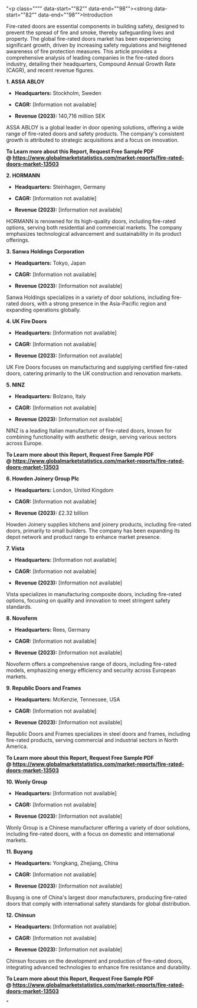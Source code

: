 "<p class="""" data-start=""82"" data-end=""98""><strong data-start=""82"" data-end=""98"">Introduction</strong></p>
<p class="""" data-start=""100"" data-end=""257""><span class=""relative -mx-px my-[-0.2rem] rounded-sm px-px py-[0.2rem]"">Fire-rated doors are essential components in building safety, designed to prevent the spread of fire and smoke, thereby safeguarding lives and property.</span> <span class=""relative -mx-px my-[-0.2rem] rounded-sm px-px py-[0.2rem]"">The global fire-rated doors market has been experiencing significant growth, driven by increasing safety regulations and heightened awareness of fire protection measures.</span> <span class=""relative -mx-px my-[-0.2rem] rounded-sm px-px py-[0.2rem]"">This article provides a comprehensive analysis of leading companies in the fire-rated doors industry, detailing their headquarters, Compound Annual Growth Rate (CAGR), and recent revenue figures.</span></p>
<p class="""" data-start=""259"" data-end=""276""><strong data-start=""259"" data-end=""276"">1. ASSA ABLOY</strong></p>
<ul data-start=""278"" data-end=""619"">
<li class="""" data-start=""278"" data-end=""379"">
<p class="""" data-start=""280"" data-end=""379""><strong data-start=""280"" data-end=""297"">Headquarters:</strong> <span class=""relative -mx-px my-[-0.2rem] rounded-sm px-px py-[0.2rem]"">Stockholm, Sweden</span></p>
</li>
<li class="""" data-start=""381"" data-end=""474"">
<p class="""" data-start=""383"" data-end=""474""><strong data-start=""383"" data-end=""392"">CAGR:</strong> <span class=""relative -mx-px my-[-0.2rem] rounded-sm px-px py-[0.2rem]"">[Information not available]</span></p>
</li>
<li class="""" data-start=""476"" data-end=""619"">
<p class="""" data-start=""478"" data-end=""619""><strong data-start=""478"" data-end=""497"">Revenue (2023):</strong> <span class=""relative -mx-px my-[-0.2rem] rounded-sm px-px py-[0.2rem]"">140,716 million SEK</span></p>
</li>
</ul>
<p class="""" data-start=""621"" data-end=""746""><span class=""relative -mx-px my-[-0.2rem] rounded-sm px-px py-[0.2rem]"">ASSA ABLOY is a global leader in door opening solutions, offering a wide range of fire-rated doors and safety products.</span> <span class=""relative -mx-px my-[-0.2rem] rounded-sm px-px py-[0.2rem]"">The company's consistent growth is attributed to strategic acquisitions and a focus on innovation.</span></p>
<p class="""" data-start=""621"" data-end=""746""><strong>To Learn more about this Report, Request Free Sample PDF @&nbsp;<a href=""https://www.globalmarketstatistics.com/market-reports/fire-rated-doors-market-13503"">https://www.globalmarketstatistics.com/market-reports/fire-rated-doors-market-13503</a></strong></p>
<p class="""" data-start=""748"" data-end=""762""><strong data-start=""748"" data-end=""762"">2. HORMANN</strong></p>
<ul data-start=""764"" data-end=""1077"">
<li class="""" data-start=""764"" data-end=""869"">
<p class="""" data-start=""766"" data-end=""869""><strong data-start=""766"" data-end=""783"">Headquarters:</strong> <span class=""relative -mx-px my-[-0.2rem] rounded-sm px-px py-[0.2rem]"">Steinhagen, Germany</span></p>
</li>
<li class="""" data-start=""871"" data-end=""968"">
<p class="""" data-start=""873"" data-end=""968""><strong data-start=""873"" data-end=""882"">CAGR:</strong> <span class=""relative -mx-px my-[-0.2rem] rounded-sm px-px py-[0.2rem]"">[Information not available]</span></p>
</li>
<li class="""" data-start=""970"" data-end=""1077"">
<p class="""" data-start=""972"" data-end=""1077""><strong data-start=""972"" data-end=""991"">Revenue (2023):</strong> <span class=""relative -mx-px my-[-0.2rem] rounded-sm px-px py-[0.2rem]"">[Information not available]</span></p>
</li>
</ul>
<p class="""" data-start=""1079"" data-end=""1204""><span class=""relative -mx-px my-[-0.2rem] rounded-sm px-px py-[0.2rem]"">HORMANN is renowned for its high-quality doors, including fire-rated options, serving both residential and commercial markets.</span> <span class=""relative -mx-px my-[-0.2rem] rounded-sm px-px py-[0.2rem]"">The company emphasizes technological advancement and sustainability in its product offerings.</span></p>
<p class="""" data-start=""1206"" data-end=""1239""><strong data-start=""1206"" data-end=""1239"">3. Sanwa Holdings Corporation</strong></p>
<ul data-start=""1241"" data-end=""1554"">
<li class="""" data-start=""1241"" data-end=""1346"">
<p class="""" data-start=""1243"" data-end=""1346""><strong data-start=""1243"" data-end=""1260"">Headquarters:</strong> <span class=""relative -mx-px my-[-0.2rem] rounded-sm px-px py-[0.2rem]"">Tokyo, Japan</span></p>
</li>
<li class="""" data-start=""1348"" data-end=""1445"">
<p class="""" data-start=""1350"" data-end=""1445""><strong data-start=""1350"" data-end=""1359"">CAGR:</strong> <span class=""relative -mx-px my-[-0.2rem] rounded-sm px-px py-[0.2rem]"">[Information not available]</span></p>
</li>
<li class="""" data-start=""1447"" data-end=""1554"">
<p class="""" data-start=""1449"" data-end=""1554""><strong data-start=""1449"" data-end=""1468"">Revenue (2023):</strong> <span class=""relative -mx-px my-[-0.2rem] rounded-sm px-px py-[0.2rem]"">[Information not available]</span></p>
</li>
</ul>
<p class="""" data-start=""1556"" data-end=""1641""><span class=""relative -mx-px my-[-0.2rem] rounded-sm px-px py-[0.2rem]"">Sanwa Holdings specializes in a variety of door solutions, including fire-rated doors, with a strong presence in the Asia-Pacific region and expanding operations globally.</span></p>
<p class="""" data-start=""1643"" data-end=""1663""><strong data-start=""1643"" data-end=""1663"">4. UK Fire Doors</strong></p>
<ul data-start=""1665"" data-end=""1978"">
<li class="""" data-start=""1665"" data-end=""1770"">
<p class="""" data-start=""1667"" data-end=""1770""><strong data-start=""1667"" data-end=""1684"">Headquarters:</strong> <span class=""relative -mx-px my-[-0.2rem] rounded-sm px-px py-[0.2rem]"">[Information not available]</span></p>
</li>
<li class="""" data-start=""1772"" data-end=""1869"">
<p class="""" data-start=""1774"" data-end=""1869""><strong data-start=""1774"" data-end=""1783"">CAGR:</strong> <span class=""relative -mx-px my-[-0.2rem] rounded-sm px-px py-[0.2rem]"">[Information not available]</span></p>
</li>
<li class="""" data-start=""1871"" data-end=""1978"">
<p class="""" data-start=""1873"" data-end=""1978""><strong data-start=""1873"" data-end=""1892"">Revenue (2023):</strong> <span class=""relative -mx-px my-[-0.2rem] rounded-sm px-px py-[0.2rem]"">[Information not available]</span></p>
</li>
</ul>
<p class="""" data-start=""1980"" data-end=""2065""><span class=""relative -mx-px my-[-0.2rem] rounded-sm px-px py-[0.2rem]"">UK Fire Doors focuses on manufacturing and supplying certified fire-rated doors, catering primarily to the UK construction and renovation markets.</span></p>
<p class="""" data-start=""2067"" data-end=""2078""><strong data-start=""2067"" data-end=""2078"">5. NINZ</strong></p>
<ul data-start=""2080"" data-end=""2393"">
<li class="""" data-start=""2080"" data-end=""2185"">
<p class="""" data-start=""2082"" data-end=""2185""><strong data-start=""2082"" data-end=""2099"">Headquarters:</strong> <span class=""relative -mx-px my-[-0.2rem] rounded-sm px-px py-[0.2rem]"">Bolzano, Italy</span></p>
</li>
<li class="""" data-start=""2187"" data-end=""2284"">
<p class="""" data-start=""2189"" data-end=""2284""><strong data-start=""2189"" data-end=""2198"">CAGR:</strong> <span class=""relative -mx-px my-[-0.2rem] rounded-sm px-px py-[0.2rem]"">[Information not available]</span></p>
</li>
<li class="""" data-start=""2286"" data-end=""2393"">
<p class="""" data-start=""2288"" data-end=""2393""><strong data-start=""2288"" data-end=""2307"">Revenue (2023):</strong> <span class=""relative -mx-px my-[-0.2rem] rounded-sm px-px py-[0.2rem]"">[Information not available]</span></p>
</li>
</ul>
<p class="""" data-start=""2395"" data-end=""2480""><span class=""relative -mx-px my-[-0.2rem] rounded-sm px-px py-[0.2rem]"">NINZ is a leading Italian manufacturer of fire-rated doors, known for combining functionality with aesthetic design, serving various sectors across Europe.</span></p>
<p class="""" data-start=""2395"" data-end=""2480""><strong>To Learn more about this Report, Request Free Sample PDF @&nbsp;<a href=""https://www.globalmarketstatistics.com/market-reports/fire-rated-doors-market-13503"">https://www.globalmarketstatistics.com/market-reports/fire-rated-doors-market-13503</a></strong></p>
<p class="""" data-start=""2482"" data-end=""2513""><strong data-start=""2482"" data-end=""2513"">6. Howden Joinery Group Plc</strong></p>
<ul data-start=""2515"" data-end=""2868"">
<li class="""" data-start=""2515"" data-end=""2620"">
<p class="""" data-start=""2517"" data-end=""2620""><strong data-start=""2517"" data-end=""2534"">Headquarters:</strong> <span class=""relative -mx-px my-[-0.2rem] rounded-sm px-px py-[0.2rem]"">London, United Kingdom</span></p>
</li>
<li class="""" data-start=""2622"" data-end=""2719"">
<p class="""" data-start=""2624"" data-end=""2719""><strong data-start=""2624"" data-end=""2633"">CAGR:</strong> <span class=""relative -mx-px my-[-0.2rem] rounded-sm px-px py-[0.2rem]"">[Information not available]</span></p>
</li>
<li class="""" data-start=""2721"" data-end=""2868"">
<p class="""" data-start=""2723"" data-end=""2868""><strong data-start=""2723"" data-end=""2742"">Revenue (2023):</strong> <span class=""relative -mx-px my-[-0.2rem] rounded-sm px-px py-[0.2rem]"">&pound;2.32 billion</span></p>
</li>
</ul>
<p class="""" data-start=""2870"" data-end=""2995""><span class=""relative -mx-px my-[-0.2rem] rounded-sm px-px py-[0.2rem]"">Howden Joinery supplies kitchens and joinery products, including fire-rated doors, primarily to small builders.</span> <span class=""relative -mx-px my-[-0.2rem] rounded-sm px-px py-[0.2rem]"">The company has been expanding its depot network and product range to enhance market presence.</span></p>
<p class="""" data-start=""2997"" data-end=""3009""><strong data-start=""2997"" data-end=""3009"">7. Vista</strong></p>
<ul data-start=""3011"" data-end=""3324"">
<li class="""" data-start=""3011"" data-end=""3116"">
<p class="""" data-start=""3013"" data-end=""3116""><strong data-start=""3013"" data-end=""3030"">Headquarters:</strong> <span class=""relative -mx-px my-[-0.2rem] rounded-sm px-px py-[0.2rem]"">[Information not available]</span></p>
</li>
<li class="""" data-start=""3118"" data-end=""3215"">
<p class="""" data-start=""3120"" data-end=""3215""><strong data-start=""3120"" data-end=""3129"">CAGR:</strong> <span class=""relative -mx-px my-[-0.2rem] rounded-sm px-px py-[0.2rem]"">[Information not available]</span></p>
</li>
<li class="""" data-start=""3217"" data-end=""3324"">
<p class="""" data-start=""3219"" data-end=""3324""><strong data-start=""3219"" data-end=""3238"">Revenue (2023):</strong> <span class=""relative -mx-px my-[-0.2rem] rounded-sm px-px py-[0.2rem]"">[Information not available]</span></p>
</li>
</ul>
<p class="""" data-start=""3326"" data-end=""3411""><span class=""relative -mx-px my-[-0.2rem] rounded-sm px-px py-[0.2rem]"">Vista specializes in manufacturing composite doors, including fire-rated options, focusing on quality and innovation to meet stringent safety standards.</span></p>
<p class="""" data-start=""3413"" data-end=""3428""><strong data-start=""3413"" data-end=""3428"">8. Novoferm</strong></p>
<ul data-start=""3430"" data-end=""3743"">
<li class="""" data-start=""3430"" data-end=""3535"">
<p class="""" data-start=""3432"" data-end=""3535""><strong data-start=""3432"" data-end=""3449"">Headquarters:</strong> <span class=""relative -mx-px my-[-0.2rem] rounded-sm px-px py-[0.2rem]"">Rees, Germany</span></p>
</li>
<li class="""" data-start=""3537"" data-end=""3634"">
<p class="""" data-start=""3539"" data-end=""3634""><strong data-start=""3539"" data-end=""3548"">CAGR:</strong> <span class=""relative -mx-px my-[-0.2rem] rounded-sm px-px py-[0.2rem]"">[Information not available]</span></p>
</li>
<li class="""" data-start=""3636"" data-end=""3743"">
<p class="""" data-start=""3638"" data-end=""3743""><strong data-start=""3638"" data-end=""3657"">Revenue (2023):</strong> <span class=""relative -mx-px my-[-0.2rem] rounded-sm px-px py-[0.2rem]"">[Information not available]</span></p>
</li>
</ul>
<p class="""" data-start=""3745"" data-end=""3830""><span class=""relative -mx-px my-[-0.2rem] rounded-sm px-px py-[0.2rem]"">Novoferm offers a comprehensive range of doors, including fire-rated models, emphasizing energy efficiency and security across European markets.</span></p>
<p class="""" data-start=""3832"" data-end=""3864""><strong data-start=""3832"" data-end=""3864"">9. Republic Doors and Frames</strong></p>
<ul data-start=""3866"" data-end=""4179"">
<li class="""" data-start=""3866"" data-end=""3971"">
<p class="""" data-start=""3868"" data-end=""3971""><strong data-start=""3868"" data-end=""3885"">Headquarters:</strong> <span class=""relative -mx-px my-[-0.2rem] rounded-sm px-px py-[0.2rem]"">McKenzie, Tennessee, USA</span></p>
</li>
<li class="""" data-start=""3973"" data-end=""4070"">
<p class="""" data-start=""3975"" data-end=""4070""><strong data-start=""3975"" data-end=""3984"">CAGR:</strong> <span class=""relative -mx-px my-[-0.2rem] rounded-sm px-px py-[0.2rem]"">[Information not available]</span></p>
</li>
<li class="""" data-start=""4072"" data-end=""4179"">
<p class="""" data-start=""4074"" data-end=""4179""><strong data-start=""4074"" data-end=""4093"">Revenue (2023):</strong> <span class=""relative -mx-px my-[-0.2rem] rounded-sm px-px py-[0.2rem]"">[Information not available]</span></p>
</li>
</ul>
<p class="""" data-start=""4181"" data-end=""4266""><span class=""relative -mx-px my-[-0.2rem] rounded-sm px-px py-[0.2rem]"">Republic Doors and Frames specializes in steel doors and frames, including fire-rated products, serving commercial and industrial sectors in North America.</span></p>
<p class="""" data-start=""4181"" data-end=""4266""><strong>To Learn more about this Report, Request Free Sample PDF @&nbsp;<a href=""https://www.globalmarketstatistics.com/market-reports/fire-rated-doors-market-13503"">https://www.globalmarketstatistics.com/market-reports/fire-rated-doors-market-13503</a></strong></p>
<p class="""" data-start=""4268"" data-end=""4287""><strong data-start=""4268"" data-end=""4287"">10. Wonly Group</strong></p>
<ul data-start=""4289"" data-end=""4602"">
<li class="""" data-start=""4289"" data-end=""4394"">
<p class="""" data-start=""4291"" data-end=""4394""><strong data-start=""4291"" data-end=""4308"">Headquarters:</strong> <span class=""relative -mx-px my-[-0.2rem] rounded-sm px-px py-[0.2rem]"">[Information not available]</span></p>
</li>
<li class="""" data-start=""4396"" data-end=""4493"">
<p class="""" data-start=""4398"" data-end=""4493""><strong data-start=""4398"" data-end=""4407"">CAGR:</strong> <span class=""relative -mx-px my-[-0.2rem] rounded-sm px-px py-[0.2rem]"">[Information not available]</span></p>
</li>
<li class="""" data-start=""4495"" data-end=""4602"">
<p class="""" data-start=""4497"" data-end=""4602""><strong data-start=""4497"" data-end=""4516"">Revenue (2023):</strong> <span class=""relative -mx-px my-[-0.2rem] rounded-sm px-px py-[0.2rem]"">[Information not available]</span></p>
</li>
</ul>
<p class="""" data-start=""4604"" data-end=""4689""><span class=""relative -mx-px my-[-0.2rem] rounded-sm px-px py-[0.2rem]"">Wonly Group is a Chinese manufacturer offering a variety of door solutions, including fire-rated doors, with a focus on domestic and international markets.</span></p>
<p class="""" data-start=""4691"" data-end=""4705""><strong data-start=""4691"" data-end=""4705"">11. Buyang</strong></p>
<ul data-start=""4707"" data-end=""5020"">
<li class="""" data-start=""4707"" data-end=""4812"">
<p class="""" data-start=""4709"" data-end=""4812""><strong data-start=""4709"" data-end=""4726"">Headquarters:</strong> <span class=""relative -mx-px my-[-0.2rem] rounded-sm px-px py-[0.2rem]"">Yongkang, Zhejiang, China</span></p>
</li>
<li class="""" data-start=""4814"" data-end=""4911"">
<p class="""" data-start=""4816"" data-end=""4911""><strong data-start=""4816"" data-end=""4825"">CAGR:</strong> <span class=""relative -mx-px my-[-0.2rem] rounded-sm px-px py-[0.2rem]"">[Information not available]</span></p>
</li>
<li class="""" data-start=""4913"" data-end=""5020"">
<p class="""" data-start=""4915"" data-end=""5020""><strong data-start=""4915"" data-end=""4934"">Revenue (2023):</strong> <span class=""relative -mx-px my-[-0.2rem] rounded-sm px-px py-[0.2rem]"">[Information not available]</span></p>
</li>
</ul>
<p class="""" data-start=""5022"" data-end=""5107""><span class=""relative -mx-px my-[-0.2rem] rounded-sm px-px py-[0.2rem]"">Buyang is one of China's largest door manufacturers, producing fire-rated doors that comply with international safety standards for global distribution.</span></p>
<p class="""" data-start=""5109"" data-end=""5124""><strong data-start=""5109"" data-end=""5124"">12. Chinsun</strong></p>
<ul data-start=""5126"" data-end=""5445"">
<li class="""" data-start=""5126"" data-end=""5231"">
<p class="""" data-start=""5128"" data-end=""5231""><strong data-start=""5128"" data-end=""5145"">Headquarters:</strong> <span class=""relative -mx-px my-[-0.2rem] rounded-sm px-px py-[0.2rem]"">[Information not available]</span></p>
</li>
<li class="""" data-start=""5233"" data-end=""5332"">
<p class="""" data-start=""5235"" data-end=""5332""><strong data-start=""5235"" data-end=""5244"">CAGR:</strong> <span class=""relative -mx-px my-[-0.2rem] rounded-sm px-px py-[0.2rem]"">[Information not available]</span></p>
</li>
<li class="""" data-start=""5334"" data-end=""5445"">
<p class="""" data-start=""5336"" data-end=""5445""><strong data-start=""5336"" data-end=""5355"">Revenue (2023):</strong> <span class=""relative -mx-px my-[-0.2rem] rounded-sm px-px py-[0.2rem]"">[Information not available]</span></p>
</li>
</ul>
<p class="""" data-start=""5447"" data-end=""5536""><span class=""relative -mx-px my-[-0.2rem] rounded-sm px-px py-[0.2rem]"">Chinsun focuses on the development and production of fire-rated doors, integrating advanced technologies to enhance fire resistance and durability.</span></p>
<p class="""" data-start=""5447"" data-end=""5536""><span class=""relative -mx-px my-[-0.2rem] rounded-sm px-px py-[0.2rem]""><strong>To Learn more about this Report, Request Free Sample PDF @&nbsp;<a href=""https://www.globalmarketstatistics.com/market-reports/fire-rated-doors-market-13503"">https://www.globalmarketstatistics.com/market-reports/fire-rated-doors-market-13503</a></strong></span></p>"
